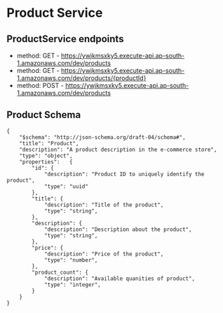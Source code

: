 # Product Service

## ProductService endpoints

- method: GET - https://ywjkmsxky5.execute-api.ap-south-1.amazonaws.com/dev/products
- method: GET - https://ywjkmsxky5.execute-api.ap-south-1.amazonaws.com/dev/products/{productId}
- method: POST - https://ywjkmsxky5.execute-api.ap-south-1.amazonaws.com/dev/products

## Product Schema

```
{
	"$schema": "http://json-schema.org/draft-04/schema#",
	"title": "Product",
	"description": "A product description in the e-commerce store",
	"type": "object",
	"properties":	{
		"id": {
			"description": "Product ID to uniquely identify the product",
			"type": "uuid"
		},
		"title": {
			"description": "Title of the product",
			"type": "string",
		},
    	"description": {
			"description": "Description about the product",
			"type": "string",
		},
    	"price": {
			"description": "Price of the product",
			"type": "number",
		},
    	"product_count": {
			"description": "Available quanities of product",
			"type": "integer",
		}
	}
}
```
